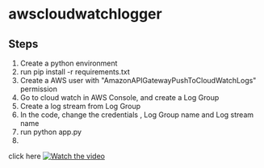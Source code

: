 # awscloudwatchlogger
## Steps 
 1. Create a python environment
 2. run pip install -r requirements.txt
 3. Create a AWS user with "AmazonAPIGatewayPushToCloudWatchLogs" permission
 4. Go to cloud watch in AWS Console, and create a Log Group
 5. Create a log stream from Log Group
 6. In the code, change the credentials , Log Group name and Log stream name
 7. run python app.py
 8. 

click here 
[![Watch the video](https://i.stack.imgur.com/Vp2cE.png)](https://youtu.be/gs_K-0Mcask)
